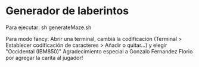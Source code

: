 # Generador de laberintos
Para ejecutar: sh generateMaze.sh

Para modo fancy: 
Abrír una terminal, cambiá la codificación (Terminal > Establecer codificación de caracteres > Añadir o quitar...) y elegir "Occidental (IBM850)"
Agradecimiento especial a Gonzalo Fernandez Florio por agregar la carita al jugador!
